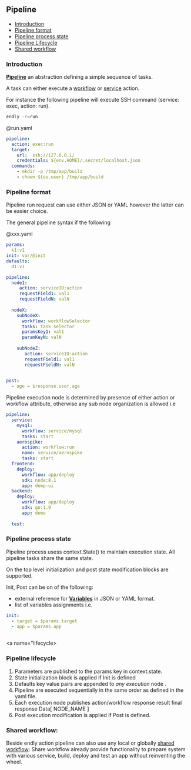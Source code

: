 ## Pipeline 

- [Introduction](#introduction)
- [Pipeline format](#format)
- [Pipeline process state](#state)
- [Pipeline Lifecycle](#lifecycle)
- [Shared workflow](#shared)

<a name="introduction"></a>
### Introduction

**[Pipeline](../../model/pipeline.go)** an abstraction defining a simple sequence of tasks.

A task can either execute a [workflow](../workflow) or [service](../service) action.

For instance the following pipeline will execute SSH command (service: exec, action: run).

```bash
endly -r=run
```

@run.yaml
```yaml
pipeline:
  action: exec:run
  target:
    url:  ssh://127.0.0.1/
    credentials: ${env.HOME}/.secret/localhost.json
  commands:
    - mkdir -p /tmp/app/build 
    - chown ${os.user} /tmp/app/build 
```


<name a="format"></a>
### Pipeline format
Pipeline run request can use either JSON or YAML however the latter can be easier choice.


The general pipeline syntax if the following

@xxx.yaml
```yaml
params:
  k1:v1
init: var/@init
defaults:
  d1:v1

pipeline:
  node1:
     action: serviceID:action
     requestField1: val1
     requestFieldN: valN
           
  nodeX:
    subNodeX:
      workflow: workflowSelector
      tasks: task selector
      paramsKey1: val1
      paramKeyN: valN
      
    subNodeZ:
       action: serviceID:action
       requestField1: val1
       requestFieldN: valN
      

post: 
  - age = $response.user.age

```
Pipeline execution node is determined by presence of either action or workflow attribute, otherwise
any sub node organization is allowed i.e

```yaml
pipeline:
  service:
    mysql:
      workflow: service/mysql
      tasks: start
    aerospike:
      action: workflow:run
      name: service/aerospike
      tasks: start
  frontend:
    deploy:
      workflow: app/deploy
      sdk: node:8.1
      app: demp-ui
  backend:    
    deploy:
      workflow: app/deploy
      sdk: go:1.9
      app: demo
    
  test:    
```

<a name="state"></a>
### Pipeline process state

Pipeline process usess context.State() to maintain execution state.
All pipeline tasks share the same state.

On the top level initialization and post state modification blocks are supported.
  
Init, Post can be on of the following:
- external reference for **[Variables](./../../model/variable.go)** in JSON or YAML format.
- list of variables assignments i.e.
```yaml
init:
  - target = $params.target
  - app = $params.app
      
```

<a name="lifecycle></a>

### Pipeline lifecycle

1) Parameters are published to the params key in context.state.
2) State initialization block is applied if Init is defined 
3) Defaults key value pairs are appended to _any execution_ node .
4) Pipeline are executed sequentially in the same order as defined in the yaml file.
5) Each execution node publishes action/workflow response result final response Data[ NODE_NAME ] 
6) Post execution modification is applied if Post is defined.

<a name="shared"></a>
### Shared workflow:

Beside endly action pipeline can also use any local or globally [shared workflow](./../../shared/):
Share workflow already provide functionality to prepare system with various service, build, deploy and test an app without reinventing the wheel.